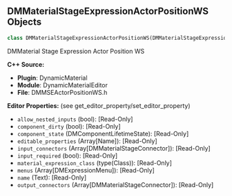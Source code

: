 ## DMMaterialStageExpressionActorPositionWS Objects

```python
class DMMaterialStageExpressionActorPositionWS(DMMaterialStageExpression)
```

DMMaterial Stage Expression Actor Position WS

**C++ Source:**

- **Plugin**: DynamicMaterial
- **Module**: DynamicMaterialEditor
- **File**: DMMSEActorPositionWS.h

**Editor Properties:** (see get_editor_property/set_editor_property)

- ``allow_nested_inputs`` (bool):  [Read-Only]
- ``component_dirty`` (bool):  [Read-Only]
- ``component_state`` (DMComponentLifetimeState):  [Read-Only]
- ``editable_properties`` (Array[Name]):  [Read-Only]
- ``input_connectors`` (Array[DMMaterialStageConnector]):  [Read-Only]
- ``input_required`` (bool):  [Read-Only]
- ``material_expression_class`` (type(Class)):  [Read-Only]
- ``menus`` (Array[DMExpressionMenu]):  [Read-Only]
- ``name`` (Text):  [Read-Only]
- ``output_connectors`` (Array[DMMaterialStageConnector]):  [Read-Only]

<a id="unreal.DMMaterialStageExpressionAdd"></a>